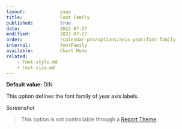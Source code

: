 ```yaml
---
layout:             page
title:              Font Family
published:          true
date:               2022-07-27
modified:           2022-07-27
order:              /calendar-pro/options/axis-year/font-family
internal:           fontFamily
available:          Chart Mode
related:
    - font-style.md
    - text-size.md
---
```

**Default value:** DIN

This option defines the font family of year axis labels.  

<todo>Screenshot</todo>

> This option is not controllable through a [Report Theme](../../features/themes.md).